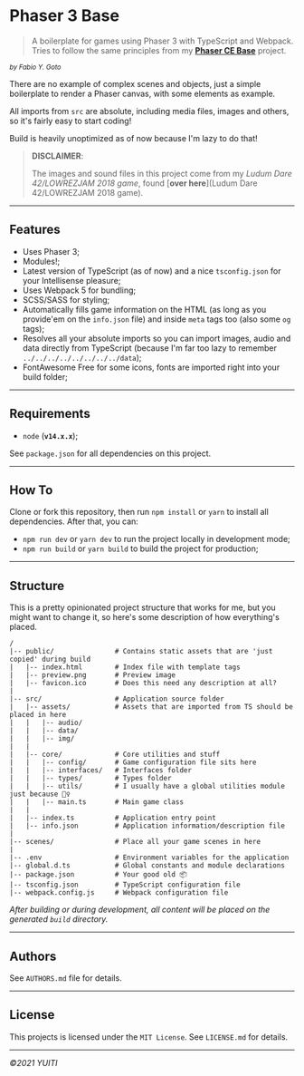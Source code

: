 # Phaser 3 Base

> A boilerplate for games using Phaser 3 with TypeScript and Webpack. Tries to follow the same principles from my [**Phaser CE Base**](https://github.com/yuigoto/phaser-ce-base) project.

<small>
  <em>by Fabio Y. Goto</em>
</small>

There are no example of complex scenes and objects, just a simple boilerplate to render a Phaser canvas, with some elements as example.

All imports from `src` are absolute, including media files, images and others, so it's fairly easy to start coding!

Build is heavily unoptimized as of now because I'm lazy to do that!

> **DISCLAIMER**:
> 
> The images and sound files in this project come from my _Ludum Dare 42/LOWREZJAM 2018 game_, found [**over here**](Ludum Dare 42/LOWREZJAM 2018 game).

---

## Features

- Uses Phaser 3;
- Modules!;
- Latest version of TypeScript (as of now) and a nice `tsconfig.json` for your Intellisense pleasure;
- Uses Webpack 5 for bundling;
- SCSS/SASS for styling;
- Automatically fills game information on the HTML (as long as you provide'em on the `info.json` file) and inside `meta` tags too (also some `og` tags);
- Resolves all your absolute imports so you can import images, audio and data directly from TypeScript (because I'm far too lazy to remember `../../../../../../../../data`);
- FontAwesome Free for some icons, fonts are imported right into your build folder;

---

## Requirements

- `node` (**`v14.x.x`**);

See `package.json` for all dependencies on this project.

---

## How To

Clone or fork this repository, then run `npm install` or `yarn` to install all dependencies. After that, you can:

- `npm run dev` or `yarn dev` to run the project locally in development mode;
- `npm run build` or `yarn build` to build the project for production;

---

## Structure

This is a pretty opinionated project structure that works for me, but you might want to change it, so here's some description of how everything's placed.

```
/
|-- public/               # Contains static assets that are 'just copied' during build
|   |-- index.html        # Index file with template tags
|   |-- preview.png       # Preview image
|   |-- favicon.ico       # Does this need any description at all?
|
|-- src/                  # Application source folder
|   |-- assets/           # Assets that are imported from TS should be placed in here
|   |   |-- audio/
|   |   |-- data/
|   |   |-- img/
|   |
|   |-- core/             # Core utilities and stuff
|   |   |-- config/       # Game configuration file sits here
|   |   |-- interfaces/   # Interfaces folder
|   |   |-- types/        # Types folder
|   |   |-- utils/        # I usually have a global utilities module just because 🤷‍♀️
|   |   |-- main.ts       # Main game class
|   |
|   |-- index.ts          # Application entry point
|   |-- info.json         # Application information/description file
|
|-- scenes/               # Place all your game scenes in here
|
|-- .env                  # Environment variables for the application
|-- global.d.ts           # Global constants and module declarations
|-- package.json          # Your good old 📦
|-- tsconfig.json         # TypeScript configuration file
|-- webpack.config.js     # Webpack configuration file
```

_After building or during development, all content will be placed on the generated `build` directory._

--- 

## Authors

See `AUTHORS.md` file for details.

--- 

## License

This projects is licensed under the `MIT License`. See `LICENSE.md` for details.

---

_&copy;2021 YUITI_
